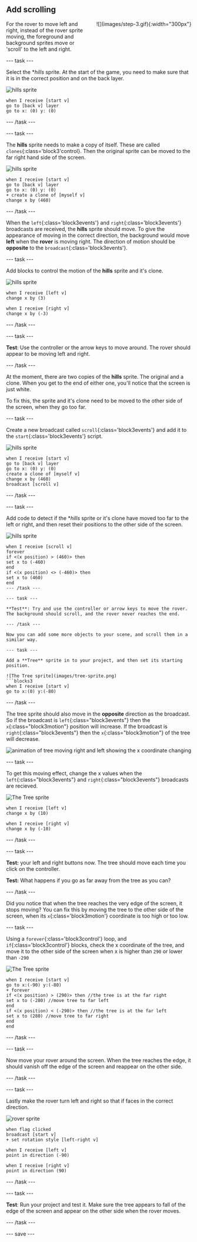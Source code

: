## Add scrolling

<div style="display: flex; flex-wrap: wrap">
<div style="flex-basis: 200px; flex-grow: 1; margin-right: 15px;">
For the rover to move left and right, instead of the rover sprite moving, the foreground and background sprites move or 'scroll' to the left and right.
</div>
<div>
![](images/step-3.gif){:width="300px"}
</div>
</div>

--- task ---

Select the **hills* sprite. At the start of the game, you need to make sure that it is in the correct position and on the back layer.

![hills sprite](images/hills-sprite.png)
```blocks3
when I receive [start v]
go to [back v] layer
go to x: (0) y: (0)
```

--- /task ---

--- task ---

The **hills** sprite needs to make a copy of itself. These are called `clones`{:class='block3'control}. Then the original sprite can be moved to the far right hand side of the screen.

![hills sprite](images/hills-sprite.png)
```blocks3
when I receive [start v]
go to [back v] layer
go to x: (0) y: (0)
+ create a clone of [myself v]
change x by (460)
```
--- /task ---

When the `left`{:class='block3events'} and `right`{:class='block3events'} broadcasts are received, the **hills** sprite should move. To give the appearance of moving in the correct direction, the background would move **left** when the **rover** is moving right. The direction of motion should be **opposite** to the `broadcast`{:class='block3events'}.

--- task ---

Add blocks to control the motion of the **hills** sprite and it's clone.

![hills sprite](images/hills-sprite.png)
```blocks3
when I receive [left v]
change x by (3)

when I receive [right v]
change x by (-3)
```

--- /task ---

--- task ---

**Test**: Use the controller or the arrow keys to move around. The rover should appear to be moving left and right.

--- /task ---

At the moment, there are two copies of the **hills** sprite. The original and a clone. When you get to the end of either one, you'll notice that the screen is just white.

To fix this, the sprite and it's clone need to be moved to the other side of the screen, when they go too far.

--- task ---

Create a new broadcast called `scroll`{:class='block3events'} and add it to the `start`{:class='block3events'} script.

![hills sprite](images/hills-sprite.png)
```blocks3
when I receive [start v]
go to [back v] layer
go to x: (0) y: (0)
create a clone of [myself v]
change x by (460)
broadcast [scroll v]
```

--- /task ---

--- task ---

Add code to detect if the **hills* sprite or it's clone have moved too far to the left or right, and then reset their positions to the other side of the screen.

![hills sprite](images/hills-sprite.png)
```blocks3
when I receive [scroll v]
forever
if <(x position) > (460)> then
set x to (-460)
end
if <(x position) <> (-460)> then
set x to (460)
end
--- /task ---

--- task ---

**Test**: Try and use the controller or arrow keys to move the rover. The background should scroll, and the rover never reaches the end.

--- /task ---

Now you can add some more objects to your scene, and scroll them in a similar way.

--- task ---

Add a **Tree** sprite in to your project, and then set its starting position.

![The Tree sprite](images/tree-sprite.png)
```blocks3
when I receive [start v]
go to x:(0) y:(-80)
```

--- /task ---

The tree sprite should also move in the **opposite** direction as the broadcast. So if the broadcast is `left`{:class="block3events"} then the `x`{:class="block3motion"} position will increase. If the broadcast is `right`{:class="block3events"} then the `x`{:class="block3motion"} of the tree will decrease.

![animation of tree moving right and left showing the x coordinate changing](images/scrolling-tree.gif)

--- task ---

To get this moving effect, change the x values when the `left`{:class="block3events"} and `right`{:class="block3events"} broadcasts are recieved.

![The Tree sprite](images/tree-sprite.png)
```blocks3
when I receive [left v]
change x by (10)

when I receive [right v]
change x by (-10)
```

--- /task ---

--- task ---

**Test:** your left and right buttons now. The tree should move each time you click on the controller.

**Test:** What happens if you go as far away from the tree as you can?

--- /task ---

Did you notice that when the tree reaches the very edge of the screen, it stops moving? You can fix this by moving the tree to the other side of the screen, when its `x`{:class='block3motion'} coordinate is too high or too low.

--- task ---

Using a `forever`{:class='block3control'} loop, and `if`{:class='block3control'} blocks, check the x coordinate of the tree, and move it to the other side of the screen when x is higher than `290` or lower than `-290`

![The Tree sprite](images/tree-sprite.png)
```blocks3
when I receive [start v]
go to x:(-90) y:(-80)
+ forever
if <(x position) > (290)> then //the tree is at the far right
set x to (-280) //move tree to far left
end
if <(x position) < (-290)> then //the tree is at the far left
set x to (280) //move tree to far right
end
end
```

--- /task ---

--- task ---

Now move your rover around the screen. When the tree reaches the edge, it should vanish off the edge of the screen and reappear on the other side.

--- /task ---

--- task ---

Lastly make the rover turn left and right so that if faces in the correct direction.

![rover sprite](images/rover-sprite.png)
```blocks3
when flag clicked
broadcast [start v]
+ set rotation style [left-right v]

when I receive [left v]
point in direction (-90)

when I receive [right v]
point in direction (90)
```

--- /task ---

--- task ---

**Test**: Run your project and test it. Make sure the tree appears to fall of the edge of the screen and appear on the other side when the rover moves.

--- /task ---

--- save ---
